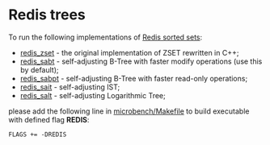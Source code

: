 # Redis trees

To run the following implementations of [Redis sorted sets](https://redis.io/docs/data-types/sorted-sets/):
- [redis_zset](../ds/redis_zset/) - the original implementation of ZSET rewritten in C++;
- [redis_sabt](../ds/redis_sabt/) - self-adjusting B-Tree with faster modify operations (use this by default);
- [redis_sabpt](../ds/redis_sabpt/) - self-adjusting B-Tree with faster read-only operations;
- [redis_sait](../ds/redis_sait/) - self-adjusting IST;
- [redis_salt](../ds/redis_salt/) - self-adjusting Logarithmic Tree;

please add the following line in [microbench/Makefile](../microbench/Makefile) to build executable with defined flag **REDIS**:

```
FLAGS += -DREDIS
```